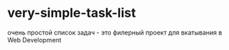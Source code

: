 # very-simple-task-list
очень простой список задач - это филерный проект для вкатывания в Web Development

